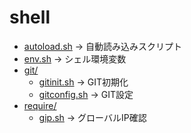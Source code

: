 # shell

- [autoload.sh](autoload.sh) -> 自動読み込みスクリプト
- [env.sh](env.sh) -> シェル環境変数
- [git/](git/)
  - [gitinit.sh](git/gitinit.sh) -> GIT初期化
  - [gitconfig.sh](git/gitconfig.sh) -> GIT設定
- [require/](require/)
  - [gip.sh](require/gip.sh) -> グローバルIP確認
